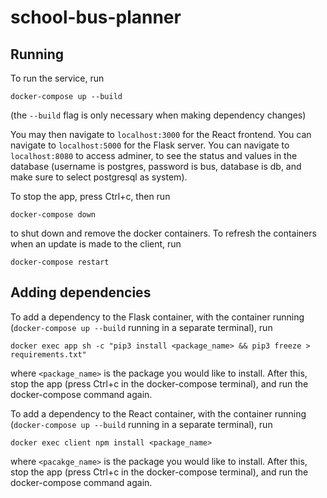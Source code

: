 # school-bus-planner

## Running

To run the service, run
```
docker-compose up --build
```

(the `--build` flag is only necessary when making dependency changes)

You may then navigate to `localhost:3000` for the React frontend. You can navigate to `localhost:5000` for the Flask server. You can navigate to `localhost:8080` to access adminer, to see the status and values in the database (username is postgres, password is bus, database is db, and make sure to select postgresql as system).

To stop the app, press Ctrl+c, then run 
```
docker-compose down
```

to shut down and remove the docker containers. To refresh the containers when an update is made to the client, run

```
docker-compose restart
```

## Adding dependencies

To add a dependency to the Flask container, with the container running (`docker-compose up --build` running in a separate terminal), run
```
docker exec app sh -c "pip3 install <package_name> && pip3 freeze > requirements.txt" 
```
where `<package_name>` is the package you would like to install. After this, stop the app (press Ctrl+c in the docker-compose terminal), and run the docker-compose command again.

To add a dependency to the React container, with the container running (`docker-compose up --build` running in a separate terminal), run

```
docker exec client npm install <package_name>
```

where `<pacakge_name>` is the package you would like to install. After this, stop the app (press Ctrl+c in the docker-compose terminal), and run the docker-compose command again.
